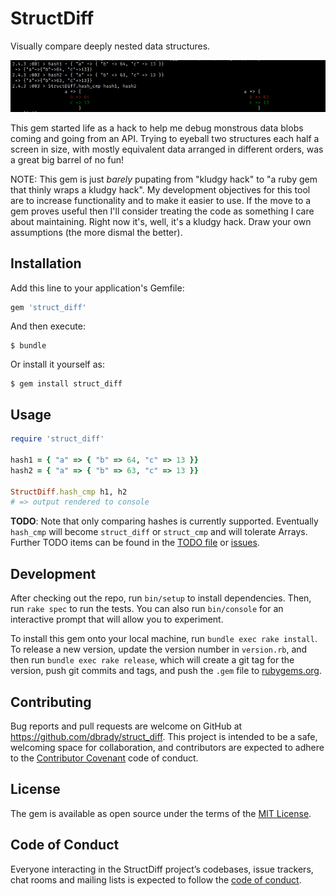 # StructDiff

Visually compare deeply nested data structures.

![Example StructDiff](doc/simple_diff_example.png?raw=true)


This gem started life as a hack to help me debug monstrous data blobs coming and
going from an API. Trying to eyeball two structures each half a screen in size,
with mostly equivalent data arranged in different orders, was a great big barrel
of no fun!

NOTE: This gem is just *barely* pupating from "kludgy hack" to "a ruby gem that
thinly wraps a kludgy hack". My development objectives for this tool are to
increase functionality and to make it easier to use. If the move to a gem proves
useful then I'll consider treating the code as something I care about
maintaining. Right now it's, well, it's a kludgy hack. Draw your own assumptions
(the more dismal the better).

## Installation

Add this line to your application's Gemfile:

```ruby
gem 'struct_diff'
```

And then execute:

    $ bundle

Or install it yourself as:

    $ gem install struct_diff

## Usage

```ruby
require 'struct_diff'

hash1 = { "a" => { "b" => 64, "c" => 13 }}
hash2 = { "a" => { "b" => 63, "c" => 13 }}

StructDiff.hash_cmp h1, h2
# => output rendered to console
```



**TODO**: Note that only comparing hashes is currently supported. Eventually
`hash_cmp` will become `struct_diff` or `struct_cmp` and will tolerate
Arrays. Further TODO items can be found in
the [TODO file](https://github.com/dbrady/struct_diff/blob/master/TODO.md)
or [issues](https://github.com/dbrady/struct_diff/issues).

## Development

After checking out the repo, run `bin/setup` to install dependencies. Then, run
`rake spec` to run the tests. You can also run `bin/console` for an interactive
prompt that will allow you to experiment.

To install this gem onto your local machine, run `bundle exec rake install`. To
release a new version, update the version number in `version.rb`, and then run
`bundle exec rake release`, which will create a git tag for the version, push
git commits and tags, and push the `.gem` file
to [rubygems.org](https://rubygems.org).

## Contributing

Bug reports and pull requests are welcome on GitHub at
https://github.com/dbrady/struct_diff. This project is intended to be a safe,
welcoming space for collaboration, and contributors are expected to adhere to
the [Contributor Covenant](http://contributor-covenant.org) code of conduct.

## License

The gem is available as open source under the terms of
the [MIT License](https://opensource.org/licenses/MIT).

## Code of Conduct

Everyone interacting in the StructDiff project’s codebases, issue trackers, chat
rooms and mailing lists is expected to follow
the
[code of conduct](https://github.com/dbrady/struct_diff/blob/master/CODE_OF_CONDUCT.md).
